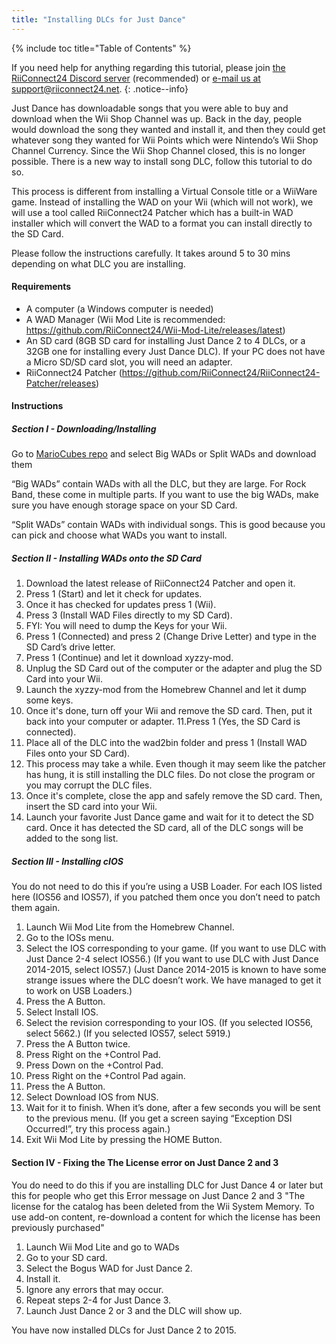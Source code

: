 ```yaml
---
title: "Installing DLCs for Just Dance"
---
```


{% include toc title="Table of Contents" %}

If you need help for anything regarding this tutorial, please join [the RiiConnect24 Discord server](https://discord.gg/rc24) (recommended) or [e-mail us at support@riiconnect24.net](mailto:support@riiconnect24.net).
{: .notice--info}

Just Dance has downloadable songs that you were able to buy and download when the Wii Shop Channel was up. Back in the day, people would download the song they wanted and install it, and then they could get whatever song they wanted for Wii Points which were Nintendo’s Wii Shop Channel Currency. Since the Wii Shop Channel closed, this is no longer possible. There is a new way to install song DLC, follow this tutorial to do so.

This process is different from installing a Virtual Console title or a WiiWare game. Instead of installing the WAD on your Wii (which will not work), we will use a tool called RiiConnect24 Patcher which has a built-in WAD installer which will convert the WAD to a format you can install directly to the SD Card.

Please follow the instructions carefully. It takes around 5 to 30 mins depending on what DLC you are installing.

#### Requirements
* A computer (a Windows computer is needed)
* A WAD Manager (Wii Mod Lite is recommended: https://github.com/RiiConnect24/Wii-Mod-Lite/releases/latest)
* An SD card (8GB SD card for installing Just Dance 2 to 4 DLCs, or a 32GB one for installing every Just Dance DLC). If your PC does not have a Micro SD/SD card slot, you will need an adapter.
* RiiConnect24 Patcher (https://github.com/RiiConnect24/RiiConnect24-Patcher/releases)

#### Instructions
##### Section I - Downloading/Installing

Go to [MarioCubes repo](https://repo.mariocube.com/WADs/!Rock%20Band,%20Just%20Dance,%20&%20Guitar%20Hero%20DLC/) and select Big WADs or Split WADs and download them 

“Big WADs” contain WADs with all the DLC, but they are large. For Rock Band, these come in multiple parts. If you want to use the big WADs, make sure you have enough storage space on your SD Card.

“Split WADs” contain WADs with individual songs. This is good because you can pick and choose what WADs you want to install.


##### Section II - Installing WADs onto the SD Card

1. Download the latest release of RiiConnect24 Patcher and open it.
2. Press 1 (Start) and let it check for updates.
3. Once it has checked for updates press 1 (Wii).
4. Press 3 (Install WAD Files directly to my SD Card).
5. FYI: You will need to dump the Keys for your Wii.
6. Press 1 (Connected) and press 2 (Change Drive Letter) and type in the SD Card’s drive letter.
7. Press 1 (Continue) and let it download xyzzy-mod.
8. Unplug the SD Card out of the computer or the adapter and plug the SD Card into your Wii.
9. Launch the xyzzy-mod from the Homebrew Channel and let it dump some keys.
10. Once it's done, turn off your Wii and remove the SD card. Then, put it back into your computer or adapter.
11.Press 1 (Yes, the SD Card is connected).
12. Place all of the DLC into the wad2bin folder and press 1 (Install WAD Files onto your SD Card).
13. This process may take a while. Even though it may seem like the patcher has hung, it is still installing the DLC files. Do not close the program or you may corrupt the DLC files.
14. Once it's complete, close the app and safely remove the SD card. Then, insert the SD card into your Wii.
15. Launch your favorite Just Dance game and wait for it to detect the SD card. Once it has detected the SD card, all of the DLC songs will be added to the song list.

##### Section III - Installing cIOS

You do not need to do this if you’re using a USB Loader. For each IOS listed here (IOS56 and IOS57), if you patched them once you don’t need to patch them again.

1. Launch Wii Mod Lite from the Homebrew Channel.
2. Go to the IOSs menu.
3. Select the IOS corresponding to your game.
 (If you want to use DLC with Just Dance 2-4 select IOS56.)
 (If you want to use DLC with Just Dance 2014-2015, select IOS57.)
 (Just Dance 2014-2015 is known to have some strange issues where the DLC doesn’t work. We have managed to get it to work on USB Loaders.) 
4. Press the A Button.
5. Select Install IOS.
6. Select the revision corresponding to your IOS.
 (If you selected IOS56, select 5662.)
 (If you selected IOS57, select 5919.)
7. Press the A Button twice.
8. Press Right on the +Control Pad.
9. Press Down on the +Control Pad.
10. Press Right on the +Control Pad again.
11. Press the A Button.
12. Select Download IOS from NUS.
13. Wait for it to finish. When it’s done, after a few seconds you will be sent to the previous menu. (If you get a screen saying “Exception DSI Occurred!”, try this process again.)
14. Exit Wii Mod Lite by pressing the HOME Button.

#### Section IV - Fixing the The License error on Just Dance 2 and 3

You do need to do this if you are installing DLC for Just Dance 4 or later but this for people who get this Error message on Just Dance 2 and 3  "The license for the catalog has been deleted from the Wii System Memory. To use add-on content, re-download a content for which the license has been previously purchased"

1. Launch Wii Mod Lite and go to WADs
2. Go to your SD card.
3. Select the Bogus WAD for Just Dance 2.
4. Install it.
5. Ignore any errors that may occur.
6. Repeat steps 2-4 for Just Dance 3.
7. Launch Just Dance 2 or 3 and the DLC will show up.

You have now installed DLCs for Just Dance 2 to 2015.

